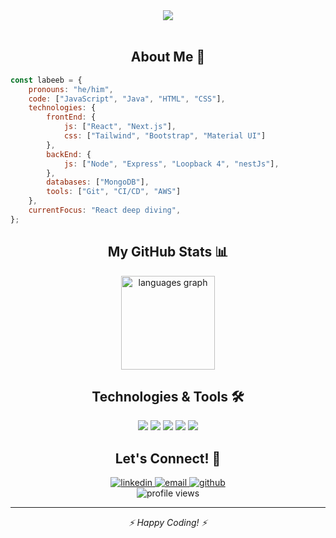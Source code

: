 <!-- Header Section -->
<div align="center">
  <div>
    <img src="https://readme-typing-svg.demolab.com/?lines=👋+Hey,+I'm+Labeeb+Shareef;Full+Stack+Developer;Always+learning+new+things&font=Fira%20Code&center=true&width=440&height=45&color=f75c7e&vCenter=true&pause=1000&size=22" />
  </div>
</div>

<br/>

<!-- About Me Section -->
<h2 align="center">About Me 🚀</h2>

```javascript
const labeeb = {
    pronouns: "he/him",
    code: ["JavaScript", "Java", "HTML", "CSS"],
    technologies: {
        frontEnd: {
            js: ["React", "Next.js"],
            css: ["Tailwind", "Bootstrap", "Material UI"]
        },
        backEnd: {
            js: ["Node", "Express", "Loopback 4", "nestJs"],
        },
        databases: ["MongoDB"],
        tools: ["Git", "CI/CD", "AWS"]
    },
    currentFocus: "React deep diving",
};
```

<!-- Stats Section -->
<h2 align="center">My GitHub Stats 📊</h2>
<div align="center">
  <img src="https://github-readme-stats.vercel.app/api/top-langs?username=labeebshareef&locale=en&hide_title=false&layout=compact&card_width=320&langs_count=6&theme=radical&hide_border=true" height="150" alt="languages graph" />
</div>

<!-- Skills Section -->
<h2 align="center">Technologies & Tools 🛠️</h2>

<div align="center">
  <img src="https://img.shields.io/badge/JavaScript-F7DF1E?style=for-the-badge&logo=javascript&logoColor=black" />
  <img src="https://img.shields.io/badge/React-61DAFB?style=for-the-badge&logo=react&logoColor=black" />
  <img src="https://img.shields.io/badge/Node.js-339933?style=for-the-badge&logo=node.js&logoColor=white" />
<!--   <img src="https://img.shields.io/badge/Python-3776AB?style=for-the-badge&logo=python&logoColor=white" /> -->
  <img src="https://img.shields.io/badge/MongoDB-47A248?style=for-the-badge&logo=mongodb&logoColor=white" />
<!--   <img src="https://img.shields.io/badge/Docker-2496ED?style=for-the-badge&logo=docker&logoColor=white" /> -->
  <img src="https://img.shields.io/badge/AWS-232F3E?style=for-the-badge&logo=amazon-aws&logoColor=white" />
</div>

<!-- Connect Section -->
<h2 align="center">Let's Connect! 🤝</h2>

<div align="center">
  <a href="https://www.linkedin.com/in/labeeb-shareef" target="_blank">
    <img src="https://img.shields.io/badge/LinkedIn-0077B5?style=for-the-badge&logo=linkedin&logoColor=white" alt="linkedin" />
  </a>
  <a href="mailto:labeebshareef96@gmail.com">
    <img src="https://img.shields.io/badge/Email-D14836?style=for-the-badge&logo=gmail&logoColor=white" alt="email" />
  </a>
  <a href="https://github.com/labeebshareef" target="_blank">
    <img src="https://img.shields.io/badge/GitHub-100000?style=for-the-badge&logo=github&logoColor=white" alt="github" />
  </a>
</div>

<!-- Footer -->
<div align="center">
  <img src="https://komarev.com/ghpvc/?username=labeebshareef&color=blueviolet&style=flat-square&label=Profile+Views" alt="profile views" />
</div>

---

<div align="center">
  <i>⚡ Happy Coding! ⚡</i>
</div>
